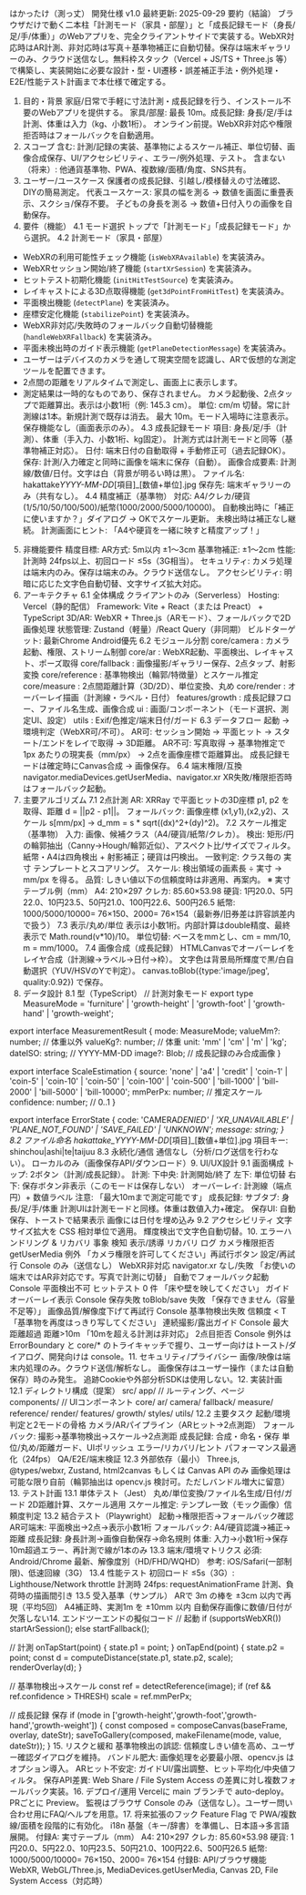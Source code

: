 はかったけ（測っ丈） 開発仕様 v1.0
最終更新: 2025-09-29
要約（結論）
ブラウザだけで動く二本柱「計測モード（家具・部屋）」と「成長記録モード（身長/足/手/体重）」のWebアプリを、完全クライアントサイドで実装する。WebXR対応時はAR計測、非対応時は写真＋基準物補正に自動切替。保存は端末ギャラリーのみ、クラウド送信なし。無料枠スタック（Vercel + JS/TS + Three.js 等）で構築し、実装開始に必要な設計・型・UI遷移・誤差補正手法・例外処理・E2E/性能テスト計画まで本仕様で確定する。

1. 目的・背景
   家庭/日常で手軽に寸法計測・成長記録を行う、インストール不要のWebアプリを提供する。
   家具/部屋: 最長 10m。成長記録: 身長/足/手は計測、体重は入力（kg、小数1桁）。
   オンライン前提。WebXR非対応や権限拒否時はフォールバックを自動適用。
2. スコープ
   含む: 計測/記録の実装、基準物によるスケール補正、単位切替、画像合成保存、UI/アクセシビリティ、エラー/例外処理、テスト。
   含まない（将来）: 他通貨基準物、PWA、複数線/面積/角度、SNS共有。
3. ユーザー/ユースケース
   保護者の成長記録、引越し/模様替えの寸法確認、DIYの簡易測定。
   代表ユースケース:
   家具の幅を測る → 数値を画面に重畳表示、スクショ/保存不要。
   子どもの身長を測る → 数値+日付入りの画像を自動保存。
4. 要件（機能）
   4.1 モード選択
   トップで「計測モード」「成長記録モード」から選択。
   4.2 計測モード（家具・部屋）

-   WebXRの利用可能性チェック機能 (`isWebXRAvailable`) を実装済み。
-   WebXRセッション開始/終了機能 (`startXrSession`) を実装済み。
-   ヒットテスト初期化機能 (`initHitTestSource`) を実装済み。
-   レイキャストによる3D点取得機能 (`get3dPointFromHitTest`) を実装済み。
-   平面検出機能 (`detectPlane`) を実装済み。
-   座標安定化機能 (`stabilizePoint`) を実装済み。
-   WebXR非対応/失敗時のフォールバック自動切替機能 (`handleWebXRFallback`) を実装済み。
-   平面未検出時のガイド表示機能 (`getPlaneDetectionMessage`) を実装済み。
-   ユーザーはデバイスのカメラを通して現実空間を認識し、ARで仮想的な測定ツールを配置できます。
-   2点間の距離をリアルタイムで測定し、画面上に表示します。
-   測定結果は一時的なものであり、保存されません。
   カメラ起動後、2点タップで距離算出。表示は小数1桁（例: 145.3 cm）。
   単位: cm/m 切替。常に計測線は1本。新規計測で既存は消去。
   最大 10m。モード入場時に注意表示。
   保存機能なし（画面表示のみ）。
   4.3 成長記録モード
   項目: 身長/足/手（計測）、体重（手入力、小数1桁、kg固定）。
   計測方式は計測モードと同等（基準物補正対応）。
   日付: 端末日付の自動取得 + 手動修正可（過去記録OK）。
   保存: 計測/入力確定と同時に画像を端末に保存（自動）。
   画像合成要素: 計測線/数値/日付。文字は白（背景が明るい時は黒）。
   ファイル名: hakattake*YYYY-MM-DD*[項目]\_[数値+単位].jpg
   保存先: 端末ギャラリーのみ（共有なし）。
   4.4 精度補正（基準物）
   対応: A4/クレカ/硬貨(1/5/10/50/100/500)/紙幣(1000/2000/5000/10000)。
   自動検出時に「補正に使いますか？」ダイアログ → OKでスケール更新。
   未検出時は補正なし継続。
   計測画面にヒント: 「A4や硬貨を一緒に映すと精度アップ！」
5. 非機能要件
   精度目標:
   AR方式: 5m以内 ±1〜3cm
   基準物補正: ±1〜2cm
   性能: 計測時 24fps以上、初回ロード ≤5s（3G相当）。
   セキュリティ: カメラ処理は端末内のみ。保存は端末のみ。クラウド送信なし。
   アクセシビリティ: 明暗に応じた文字色自動切替、文字サイズ拡大対応。
6. アーキテクチャ
   6.1 全体構成
   クライアントのみ（Serverless）
   Hosting: Vercel（静的配信）
   Framework: Vite + React（または Preact） + TypeScript
   3D/AR: WebXR + Three.js（ARモード）、フォールバックで2D画像処理
   状態管理: Zustand（軽量）/React Query（非同期）
   ビルドターゲット: 最新Chrome Android優先
   6.2 モジュール分割
   core/camera : カメラ起動、権限、ストリーム制御
   core/ar : WebXR起動、平面検出、レイキャスト、ポーズ取得
   core/fallback : 画像撮影/ギャラリー保存、2点タップ、射影変換
   core/reference : 基準物検出（輪郭/特徴量）とスケール推定
   core/measure : 2点間距離計算（3D/2D）、単位変換、丸め
   core/render : オーバーレイ描画（計測線・ラベル・日付）
   features/growth : 成長記録フロー、ファイル名生成、画像合成
   ui : 画面/コンポーネント（モード選択、測定UI、設定）
   utils : Exif/色推定/端末日付/ガード
   6.3 データフロー
   起動 → 環境判定（WebXR可/不可）。
   AR可: セッション開始 → 平面ヒット → スタート/エンドをレイで取得 → 3D距離。
   AR不可: 写真取得 → 基準物推定で 1px あたりの現実長（mm/px） → 2点を画像座標で距離算出。
   成長記録モードは確定時にCanvas合成 → 画像保存。
   6.4 端末権限/互換
   navigator.mediaDevices.getUserMedia、navigator.xr
   XR失敗/権限拒否時はフォールバック起動。
7. 主要アルゴリズム
   7.1 2点計測
   AR: XRRay で平面ヒットの3D座標 p1, p2 を取得、距離 d = ||p2 - p1||。
   フォールバック: 画像座標 (x1,y1),(x2,y2)、スケール s[mm/px] → d_mm = s * sqrt((dx)^2+(dy)^2)。
   7.2 スケール推定（基準物）
   入力: 画像、候補クラス（A4/硬貨/紙幣/クレカ）。
   検出:
   矩形/円の輪郭抽出（Canny→Hough/輪郭近似）、アスペクト比/サイズでフィルタ。
   紙幣・A4は四角検出 + 射影補正；硬貨は円検出。
   一致判定: クラス毎の 実寸 テンプレートとスコアリング。
   スケール: 検出領域の画素長 ÷ 実寸 → mm/px を得る。
   品質: しきい値以下の信頼度時は非適用、再案内。
   ※ 実寸テーブル例（mm）
   A4: 210×297
   クレカ: 85.60×53.98
   硬貨: 1円20.0、5円22.0、10円23.5、50円21.0、100円22.6、500円26.5
   紙幣: 1000/5000/10000= 76×150、2000= 76×154（最新券/旧券差は許容誤差内で扱う）
   7.3 表示/丸め/単位
   表示は小数1桁。内部計算はdouble精度、最終表示で Math.round(v*10)/10。
   単位切替: ベースをmmとし、cm = mm/10, m = mm/1000。
   7.4 画像合成（成長記録）
   HTMLCanvasでオーバーレイをレイヤ合成（計測線→ラベル→日付→枠）。
   文字色は背景局所輝度で黒/白自動選択（YUV/HSVのYで判定）。
   canvas.toBlob({type:'image/jpeg', quality:0.92}) で保存。
8. データ設計
   8.1 型（TypeScript）
   // 計測対象モード
   export type MeasureMode = 'furniture' | 'growth-height' | 'growth-foot' | 'growth-hand' | 'growth-weight';

export interface MeasurementResult {
mode: MeasureMode;
valueMm?: number; // 体重以外
valueKg?: number; // 体重
unit: 'mm' | 'cm' | 'm' | 'kg';
dateISO: string; // YYYY-MM-DD
image?: Blob; // 成長記録のみ合成画像
}

export interface ScaleEstimation {
source: 'none' | 'a4' | 'credit' | 'coin-1' | 'coin-5' | 'coin-10' | 'coin-50' | 'coin-100' | 'coin-500' | 'bill-1000' | 'bill-2000' | 'bill-5000' | 'bill-10000';
mmPerPx: number; // 推定スケール
confidence: number; // 0..1
}

export interface ErrorState {
code: 'CAMERA*DENIED' | 'XR_UNAVAILABLE' | 'PLANE_NOT_FOUND' | 'SAVE_FAILED' | 'UNKNOWN';
message: string;
}
8.2 ファイル命名
hakattake_YYYY-MM-DD*[項目]\_[数値+単位].jpg
項目キー: shinchou|ashi|te|taijuu
8.3 永続化/通信
通信なし（分析/ログ送信を行わない）。
ローカルのみ（画像保存API/ダウンロード）9. UI/UX設計
9.1 画面構成
トップ: 2ボタン（計測/成長記録）。
計測:
下中央: 計測開始/終了
左下: 単位切替
右下: 保存ボタン非表示（このモードは保存しない）
オーバーレイ: 計測線（端点円）+ 数値ラベル
注意: 「最大10mまで測定可能です」
成長記録:
サブタブ: 身長/足/手/体重
計測UIは計測モードと同様。体重は数値入力+確定。
保存UI: 自動保存、トーストで結果表示
画像には日付を埋め込み
9.2 アクセシビリティ
文字サイズ拡大を CSS 相対単位で適用。
輝度検出で文字色自動切替。10. エラーハンドリング & リカバリ
事象 検知 表示/誘導 リカバリ ログ
カメラ権限拒否 getUserMedia 例外 「カメラ権限を許可してください」再試行ボタン 設定/再試行 Console のみ（送信なし）
WebXR非対応 navigator.xr なし/失敗 「お使いの端末ではAR非対応です。写真で計測に切替」 自動でフォールバック起動 Console
平面検出不可 ヒットテスト 0 件 「床や壁を映してください」 ガイドオーバーレイ表示 Console
保存失敗 toBlob/save 失敗 「保存できません（容量不足等）」 画像品質/解像度下げて再試行 Console
基準物検出失敗 信頼度 < T 「基準物を再度はっきり写してください」 連続撮影/露出ガイド Console
最大距離超過 距離>10m 「10mを超える計測は非対応」 2点目拒否 Console
例外は ErrorBoundary と core/\* のトライキャッチで握り、ユーザー向けはトースト/ダイアログ、開発向けは console。11. セキュリティ/プライバシー
画像/映像は端末内処理のみ。クラウド送信/解析なし。
画像保存はユーザー操作（または自動保存）時のみ発生。
追跡Cookieや外部分析SDKは使用しない。12. 実装計画
12.1 ディレクトリ構成（提案）
src/
app/ // ルーティング、ページ
components/ // UIコンポーネント
core/
ar/
camera/
fallback/
measure/
reference/
render/
features/
growth/
styles/
utils/
12.2 主要タスク
起動/環境判定と2モードの骨格
カメラ/ARパイプライン（ARヒット→2点測距）
フォールバック: 撮影→基準物検出→スケール→2点測距
成長記録: 合成・命名・保存
単位/丸め/距離ガード、UIポリッシュ
エラー/リカバリ/ヒント
パフォーマンス最適化（24fps）
QA/E2E/端末検証
12.3 外部依存（最小）
Three.js, @types/webxr, Zustand, html2canvas もしくは Canvas API のみ
画像処理は可能な限り自前（輪郭抽出は opencv.js 検討可。ただしバンドル増大に留意）13. テスト計画
13.1 単体テスト（Jest）
丸め/単位変換/ファイル名生成/日付/ガード
2D距離計算、スケール適用
スケール推定: テンプレ一致（モック画像）信頼度判定
13.2 結合テスト（Playwright）
起動→権限拒否→フォールバック確認
AR可端末: 平面検出→2点→表示小数1桁
フォールバック: A4/硬貨認識→補正→距離
成長記録: 身長計測→画像自動保存→命名規則
体重: 入力→小数1桁→保存
10m超過エラー、再計測で線が1本のみ
13.3 端末/環境マトリクス
必須: Android/Chrome 最新、解像度別（HD/FHD/WQHD）
参考: iOS/Safari(一部制限)、低速回線（3G）
13.4 性能テスト
初回ロード ≤5s（3G）: Lighthouse/Network throttle
計測時 24fps: requestAnimationFrame 計測、負荷時の描画間引き
13.5 受入基準（サンプル）
ARで 3m の棒を ±3cm 以内で再現（平均5回）
A4補正時、実測1m を ±10mm 以内
自動保存画像に数値/日付が欠落しない14. エンドツーエンドの擬似コード
// 起動
if (supportsWebXR()) startArSession(); else startFallback();

// 計測
onTapStart(point) { state.p1 = point; }
onTapEnd(point) {
state.p2 = point;
const d = computeDistance(state.p1, state.p2, scale);
renderOverlay(d);
}

// 基準物検出→スケール
const ref = detectReference(image);
if (ref && ref.confidence > THRESH) scale = ref.mmPerPx;

// 成長記録 保存
if (mode in ['growth-height','growth-foot','growth-hand','growth-weight']) {
const composed = composeCanvas(baseFrame, overlay, dateStr);
saveToGallery(composed, makeFilename(mode, value, dateStr));
} 15. リスクと緩和
基準物検出の誤認: 信頼度しきい値を高め、ユーザー確認ダイアログを維持。
バンドル肥大: 画像処理を必要最小限、opencv.js はオプション導入。
ARヒット不安定: ガイドUI/露出調整、ヒット平均化/中央値フィルタ。
保存API差異: Web Share / File System Access の差異に対し複数フォールバック実装。16. デプロイ/運用
Vercelに main ブランチで auto-deploy。PRごとに Preview。
監視はブラウザ Console のみ（送信なし）。ユーザー問い合わせ用にFAQ/ヘルプを用意。17. 将来拡張のフック
Feature Flag で PWA/複数線/面積を段階的に有効化。
i18n 基盤（キー/辞書）を準備し、日本語→多言語展開。
付録A: 実寸テーブル（mm）
A4: 210×297
クレカ: 85.60×53.98
硬貨: 1円20.0、5円22.0、10円23.5、50円21.0、100円22.6、500円26.5
紙幣: 1000/5000/10000= 76×150、2000= 76×154
付録B: API/ブラウザ機能
WebXR, WebGL/Three.js, MediaDevices.getUserMedia, Canvas 2D, File System Access（対応時）
